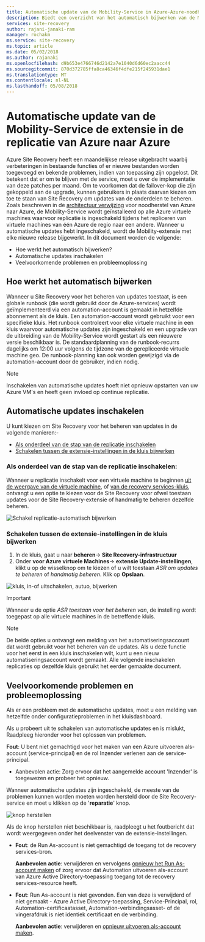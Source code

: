 ```yaml
---
title: Automatische update van de Mobility-Service in Azure-Azure-noodherstel | Microsoft Docs
description: Biedt een overzicht van het automatisch bijwerken van de Mobility-Service wordt gebruikt voor replicatie van Azure VM's met Azure Site Recovery.
services: site-recovery
author: rajani-janaki-ram
manager: rochakm
ms.service: site-recovery
ms.topic: article
ms.date: 05/02/2018
ms.author: rajanaki
ms.openlocfilehash: d9b653e4766746d2142a7e1040d6d60ec2aacc44
ms.sourcegitcommit: 870d372785ffa8ca46346f4dfe215f245931dae1
ms.translationtype: MT
ms.contentlocale: nl-NL
ms.lasthandoff: 05/08/2018
---
```

# <a name="automatic-update-of-mobility-service-extension-in-azure-to-azure-replication"></a>Automatische update van de Mobility-Service de extensie in de replicatie van Azure naar Azure

Azure Site Recovery heeft een maandelijkse release uitgebracht waarbij verbeteringen in bestaande functies of er nieuwe bestanden worden toegevoegd en bekende problemen, indien van toepassing zijn opgelost. Dit betekent dat er om te blijven met de service, moet u over de implementatie van deze patches per maand. Om te voorkomen dat de failover-kop die zijn gekoppeld aan de upgrade, kunnen gebruikers in plaats daarvan kiezen om toe te staan van Site Recovery om updates van de onderdelen te beheren. Zoals beschreven in de [architectuur verwijzing](azure-to-azure-architecture.md) voor noodherstel van Azure naar Azure, de Mobility-Service wordt geïnstalleerd op alle Azure virtuele machines waarvoor replicatie is ingeschakeld tijdens het repliceren van virtuele machines van één Azure de regio naar een andere. Wanneer u automatische updates hebt ingeschakeld, wordt de Mobility-extensie met elke nieuwe release bijgewerkt. In dit document worden de volgende:

- Hoe werkt het automatisch bijwerken?
- Automatische updates inschakelen
- Veelvoorkomende problemen en probleemoplossing
 
## <a name="how-does-automatic-update-work"></a>Hoe werkt het automatisch bijwerken

Wanneer u Site Recovery voor het beheren van updates toestaat, is een globale runbook (die wordt gebruikt door de Azure-services) wordt geïmplementeerd via een automation-account is gemaakt in hetzelfde abonnement als de kluis. Een automation-account wordt gebruikt voor een specifieke kluis. Het runbook controleert voor elke virtuele machine in een kluis waarvoor automatische updates zijn ingeschakeld en een upgrade van de uitbreiding van de Mobility-Service wordt gestart als een nieuwere versie beschikbaar is. De standaardplanning van de runbook-recurrs dagelijks om 12:00 uur volgens de tijdzone van de gerepliceerde virtuele machine geo. De runbook-planning kan ook worden gewijzigd via de automation-account door de gebruiker, indien nodig. 

> [!NOTE]
> Inschakelen van automatische updates hoeft niet opnieuw opstarten van uw Azure VM's en heeft geen invloed op continue replicatie.

## <a name="enable-automatic-updates"></a>Automatische updates inschakelen

U kunt kiezen om Site Recovery voor het beheren van updates in de volgende manieren:-

- [Als onderdeel van de stap van de replicatie inschakelen](#as-part-of-the-enable-replication-step)
- [Schakelen tussen de extensie-instellingen in de kluis bijwerken](#toggle-the-extension-update-settings-inside-the-vault)

### <a name="as-part-of-the-enable-replication-step"></a>Als onderdeel van de stap van de replicatie inschakelen:

Wanneer u replicatie inschakelt voor een virtuele machine te beginnen [uit de weergave van de virtuele machine](azure-to-azure-quickstart.md), of [van de recovery services-kluis](azure-to-azure-how-to-enable-replication.md), ontvangt u een optie te kiezen voor de Site Recovery voor ofwel toestaan updates voor de Site Recovery-extensie of handmatig te beheren dezelfde beheren.

![Schakel replicatie-automatisch bijwerken](./media/azure-to-azure-autoupdate/enable-rep.png)

### <a name="toggle-the-extension-update-settings-inside-the-vault"></a>Schakelen tussen de extensie-instellingen in de kluis bijwerken

1. In de kluis, gaat u naar **beheren**-> **Site Recovery-infrastructuur**
2. Onder **voor Azure virtuele Machines**-> **extensie Update-instellingen**, klikt u op de wisselknop om te kiezen of u wilt toestaan *ASR om updates te beheren* of *handmatig beheren*. Klik op **Opslaan**.

![kluis, in-of uitschakelen, autuo, bijwerken](./media/azure-to-azure-autoupdate/vault-toggle.png)

> [!Important] 
> Wanneer u de optie *ASR toestaan voor het beheren van*, de instelling wordt toegepast op alle virtuele machines in de betreffende kluis.


> [!Note] 
> De beide opties u ontvangt een melding van het automatiseringsaccount dat wordt gebruikt voor het beheren van de updates. Als u deze functie voor het eerst in een kluis inschakelen wilt, kunt u een nieuw automatiseringsaccount wordt gemaakt. Alle volgende inschakelen replicaties op dezelfde kluis gebruikt het eerder gemaakte document.

## <a name="common-issues--troubleshooting"></a>Veelvoorkomende problemen en probleemoplossing

Als er een probleem met de automatische updates, moet u een melding van hetzelfde onder configuratieproblemen in het kluisdashboard. 

Als u probeert uit te schakelen van automatische updates en is mislukt, Raadpleeg hieronder voor het oplossen van problemen.

**Fout**: U bent niet gemachtigd voor het maken van een Azure uitvoeren als-account (service-principal) en de rol Inzender verlenen aan de service-principal. 
- Aanbevolen actie: Zorg ervoor dat het aangemelde account 'Inzender' is toegewezen en probeer het opnieuw.
 
Wanneer automatische updates zijn ingeschakeld, de meeste van de problemen kunnen worden moeten worden hersteld door de Site Recovery-service en moet u klikken op de '**reparatie**' knop.

![knop herstellen](./media/azure-to-azure-autoupdate/repair.png)

Als de knop herstellen niet beschikbaar is, raadpleegt u het foutbericht dat wordt weergegeven onder het deelvenster van de extensie-instellingen.

 - **Fout**: de Run As-account is niet gemachtigd de toegang tot de recovery services-bron.

    **Aanbevolen actie**: verwijderen en vervolgens [opnieuw het Run As-account maken](https://docs.microsoft.com/en-us/azure/automation/automation-create-runas-account) of zorg ervoor dat Automation uitvoeren als-account van Azure Active Directory-toepassing toegang tot de recovery services-resource heeft.

- **Fout**: Run As-account is niet gevonden. Een van deze is verwijderd of niet gemaakt - Azure Active Directory-toepassing, Service-Principal, rol, Automation-certificaatasset, Automation-verbindingsasset- of de vingerafdruk is niet identiek certificaat en de verbinding. 

    **Aanbevolen actie**: verwijderen en [opnieuw uitvoeren als-account maken](https://docs.microsoft.com/en-us/azure/automation/automation-create-runas-account).
